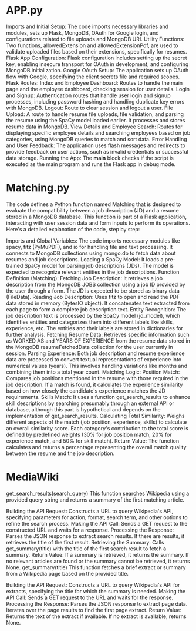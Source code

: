 # APP.py
Imports and Initial Setup: The code imports necessary libraries and modules, sets up Flask, MongoDB, OAuth for Google login, and configurations related to file uploads and MongoDB URI.
Utility Functions: Two functions, allowedExtension and allowedExtensionPdf, are used to validate uploaded files based on their extensions, specifically for resumes.
Flask App Configuration: Flask configuration includes setting up the secret key, enabling insecure transport for OAuth in development, and configuring MongoDB initialization.
Google OAuth Setup: The application sets up OAuth flow with Google, specifying the client secrets file and required scopes.
Flask Routes:
Index and Employee Dashboard: Routes to handle the main page and the employee dashboard, checking session for user details.
Login and Signup: Authentication routes that handle user login and signup processes, including password hashing and handling duplicate key errors with MongoDB.
Logout: Route to clear session and logout a user.
File Upload: A route to handle resume file uploads, file validation, and parsing the resume using the SpaCy model loaded earlier. It processes and stores resume data in MongoDB.
View Details and Employee Search: Routes for displaying specific employee details and searching employees based on job categories, using MongoDB queries to match and sort data.
Error Handling and User Feedback: The application uses flash messages and redirects to provide feedback on user actions, such as invalid credentials or successful data storage.
Running the App: The __main__ block checks if the script is executed as the main program and runs the Flask app in debug mode.

# Matching.py
The code defines a Python function named Matching that is designed to evaluate the compatibility between a job description (JD) and a resume stored in a MongoDB database. This function is part of a Flask application, interacting with user session data and form inputs to perform its operations. Here's a detailed explanation of the code, step by step:

Imports and Global Variables: The code imports necessary modules like spacy, fitz (PyMuPDF), and io for handling file and text processing. It connects to MongoDB collections using mongo.db to fetch data about resumes and job descriptions.
Loading a SpaCy Model: It loads a pre-trained SpaCy model for parsing job descriptions (JDs). The model is expected to recognize relevant entities in the job descriptions.
Function Definition (Matching):
Fetching Job Description: It retrieves a job description from the MongoDB JOBS collection using a job ID provided by the user through a form. The JD is expected to be stored as binary data (FileData).
Reading Job Description: Uses fitz to open and read the PDF data stored in memory (BytesIO object). It concatenates text extracted from each page to form a complete job description text.
Entity Recognition: The job description text is processed by the SpaCy model (jd_model), which identifies entities and categorizes them into different labels like skills, experience, etc. The entities and their labels are stored in dictionaries for further analysis.
Fetching Resume Data: Retrieves specific information such as WORKED AS and YEARS OF EXPERIENCE from the resume data stored in the MongoDB resumeFetchedData collection for the user currently in session.
Parsing Experience: Both job description and resume experience data are processed to convert textual representations of experience into numerical values (years). This involves handling variations like months and combining them into a total year count.
Matching Logic:
Position Match: Compares job positions mentioned in the resume with those required in the job description. If a match is found, it calculates the experience similarity based on how closely the candidate's experience matches the JD requirements.
Skills Match: It uses a function get_search_results to enhance skill descriptions by searching presumably through an external API or database, although this part is hypothetical and depends on the implementation of get_search_results.
Calculating Total Similarity: Weighs different aspects of the match (job position, experience, skills) to calculate an overall similarity score. Each category's contribution to the total score is defined by predefined weights (30% for job position match, 20% for experience match, and 50% for skill match).
Return Value: The function calculates and returns a percentage representing the overall match quality between the resume and the job description.

# MediaWiki 

get_search_results(search_query)
This function searches Wikipedia using a provided query string and returns a summary of the first matching article.

Building the API Request: Constructs a URL to query Wikipedia's API, specifying parameters for action, format, search term, and other options to refine the search process.
Making the API Call: Sends a GET request to the constructed URL and waits for a response.
Processing the Response: Parses the JSON response to extract search results. If there are results, it retrieves the title of the first result.
Retrieving the Summary: Calls get_summary(title) with the title of the first search result to fetch a summary.
Return Value: If a summary is retrieved, it returns the summary. If no relevant articles are found or the summary cannot be retrieved, it returns None.
get_summary(title)
This function fetches a brief extract or summary from a Wikipedia page based on the provided title.

Building the API Request: Constructs a URL to query Wikipedia's API for extracts, specifying the title for which the summary is needed.
Making the API Call: Sends a GET request to the URL and waits for the response.
Processing the Response: Parses the JSON response to extract page data. Iterates over the page results to find the first page extract.
Return Value: Returns the text of the extract if available. If no extract is available, returns None.